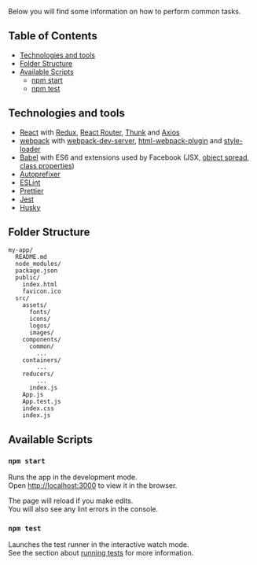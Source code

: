 Below you will find some information on how to perform common tasks.<br>

## Table of Contents

* [Technologies and tools](#technologies-and-tools)
* [Folder Structure](#folder-structure)
* [Available Scripts](#available-scripts)
  * [npm start](#npm-start)
  * [npm test](#npm-test)

## Technologies and tools

* [React](https://reactjs.org/) with [Redux](https://redux.js.org/),
  [React Router](https://reacttraining.com/react-router/web/guides/philosophy),
  [Thunk](https://github.com/gaearon/redux-thunk) and
  [Axios](https://github.com/axios/axios)
* [webpack](https://webpack.js.org/) with
  [webpack-dev-server](https://github.com/webpack/webpack-dev-server),
  [html-webpack-plugin](https://github.com/ampedandwired/html-webpack-plugin)
  and [style-loader](https://github.com/webpack/style-loader)
* [Babel](http://babeljs.io/) with ES6 and extensions used by Facebook (JSX,
  [object spread](https://github.com/sebmarkbage/ecmascript-rest-spread/commits/master),
  [class properties](https://github.com/jeffmo/es-class-public-fields))
* [Autoprefixer](https://github.com/postcss/autoprefixer)
* [ESLint](http://eslint.org/)
* [Prettier](https://prettier.io/)
* [Jest](http://facebook.github.io/jest)
* [Husky](https://github.com/typicode/husky)

## Folder Structure

```
my-app/
  README.md
  node_modules/
  package.json
  public/
    index.html
    favicon.ico
  src/
    assets/
      fonts/
      icons/
      logos/
      images/
    components/
      common/
        ...
    containers/
        ...
    reducers/
        ...
      index.js
    App.js
    App.test.js
    index.css
    index.js
```

## Available Scripts

### `npm start`

Runs the app in the development mode.<br> Open
[http://localhost:3000](http://localhost:3000) to view it in the browser.

The page will reload if you make edits.<br> You will also see any lint errors in
the console.

### `npm test`

Launches the test runner in the interactive watch mode.<br> See the section
about [running tests](#running-tests) for more information.

